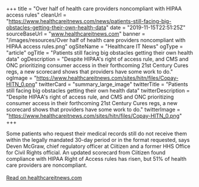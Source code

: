 +++ 
title = "Over half of health care providers noncompliant with HIPAA access rules"
cleanUrl = "https://www.healthcareitnews.com/news/patients-still-facing-big-obstacles-getting-their-own-health-data"
date = "2019-11-15T22:51:25Z"
sourceBaseUrl = "www.healthcareitnews.com"
banner = "/images/resources/Over half of health care providers noncompliant with HIPAA access rules.png"
ogSiteName = "Healthcare IT News"
ogType = "article"
ogTitle = "Patients still facing big obstacles getting their own health data"
ogDescription = "Despite HIPAA's right of access rule, and CMS and ONC prioritizing consumer access in their forthcoming 21st Century Cures regs, a new scorecard shows that providers have some work to do."
ogImage = "https://www.healthcareitnews.com/sites/hitn/files/Copay-HITN_0.png"
twitterCard = "summary_large_image"
twitterTitle = "Patients still facing big obstacles getting their own health data"
twitterDescription = "Despite HIPAA's right of access rule, and CMS and ONC prioritizing consumer access in their forthcoming 21st Century Cures regs, a new scorecard shows that providers have some work to do."
twitterImage = "https://www.healthcareitnews.com/sites/hitn/files/Copay-HITN_0.png"
+++
<p>Some patients who request their medical records still do not receive them within the legally mandated 30-day period or in the format requested, says Deven McGraw, chief regulatory officer at Ciitizen and a former HHS Office for Civil Rights official. An updated scorecard from Ciitizen found compliance with HIPAA Right of Access rules has risen, but 51% of health care providers are noncompliant.<br><br><a href="https://www.healthcareitnews.com/news/patients-still-facing-big-obstacles-getting-their-own-health-data">Read on healthcareitnews.com</a></p>
